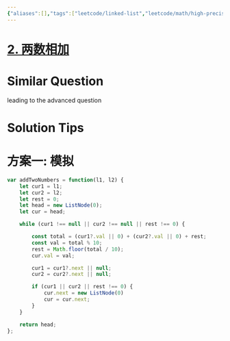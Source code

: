 ```yaml
---
{"aliases":[],"tags":["leetcode/linked-list","leetcode/math/high-precision-computation"],"review-dates":[],"dg-publish":true,"difficulty":"medium","date-created":"2023-05-23-Tue, 4:02:17 pm","date-modified":"2023-05-25-Thu, 10:03:20 am","permalink":"/programming/basic/leetcode/2. 两数相加/","dgPassFrontmatter":true}
---
```



# [2. 两数相加](https://leetcode.cn/problems/add-two-numbers/)

# Similar Question

leading to the advanced question

# Solution Tips

# 方案一: 模拟

```js
var addTwoNumbers = function(l1, l2) {
    let cur1 = l1;
    let cur2 = l2;
    let rest = 0;
    let head = new ListNode(0);
    let cur = head;

    while (cur1 !== null || cur2 !== null || rest !== 0) {

        const total = (cur1?.val || 0) + (cur2?.val || 0) + rest;
        const val = total % 10;
        rest = Math.floor(total / 10);
        cur.val = val;

        cur1 = cur1?.next || null;
        cur2 = cur2?.next || null;

        if (cur1 || cur2 || rest !== 0) {
            cur.next = new ListNode(0)
            cur = cur.next;
        }
    }

    return head;
};
```
